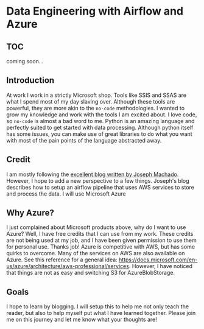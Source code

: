 <!--
.. title: Data Engineering with Airflow and Azure
.. slug: data-engineering-with-airflow-and-azure
.. date: 2021-01-10 10:06:32 UTC-08:00
.. tags: airflow, azure, data engineering
.. category: Azure-Airflow
.. link: 
.. description: 
.. type: airflow
-->

# Data Engineering with Airflow and Azure

## TOC
coming soon...

## Introduction
At work I work in a strictly Microsoft shop. Tools like SSIS and SSAS are what I spend most of my day slaving over. Although these tools are powerful, they are more akin to the `no-code` methodologies. I wanted to grow my knowledge and work with the tools I am excited about. I love code, so `no-code` is almost a bad word to me.
Python is an amazing language and perfectly suited to get started with data processing. Although python itself has some issues, you can make use of great libraries to do what you want with most of the pain points of the language abstracted away.

## Credit
I am mostly following the [excellent blog written by Joseph Machado](https://www.startdataengineering.com/post/data-engineering-project-for-beginners-batch-edition/). However, I hope to add a new perspective to a few things. Joseph's blog describes how to setup an airflow pipeline that uses AWS services to store and process the data. I will use Microsoft Azure

## Why Azure?
I just complained about Microsoft products above, why do I want to use Azure? Well, I have free credits that I can use from my work. These credits are not being used at my job, and I have been given permission to use them for personal use. Thanks job! Azure is competitive with AWS, but has some quirks to overcome. Many of the services on AWS are also available on Azure. See this reference for a general idea: <https://docs.microsoft.com/en-us/azure/architecture/aws-professional/services>. However, I have noticed that things are not as easy and switching S3 for AzureBlobStorage.

## Goals
I hope to learn by blogging. I will setup this to help me not only teach the reader, but also to help myself put what I have learned together. Please join me on this journey and let me know what your thoughts are!

